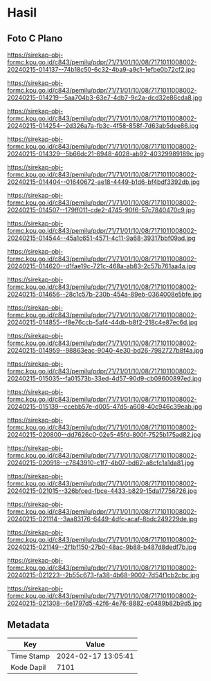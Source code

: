 # Hasil

## Foto C Plano

https://sirekap-obj-formc.kpu.go.id/c843/pemilu/pdpr/71/71/01/10/08/7171011008002-20240215-014137--74b18c50-6c32-4ba9-a9c1-1efbe0b72cf2.jpg

https://sirekap-obj-formc.kpu.go.id/c843/pemilu/pdpr/71/71/01/10/08/7171011008002-20240215-014219--5aa704b3-63e7-4db7-9c2a-dcd32e86cda8.jpg

https://sirekap-obj-formc.kpu.go.id/c843/pemilu/pdpr/71/71/01/10/08/7171011008002-20240215-014254--2d326a7a-fb3c-4f58-858f-7d63ab5dee86.jpg

https://sirekap-obj-formc.kpu.go.id/c843/pemilu/pdpr/71/71/01/10/08/7171011008002-20240215-014329--5b66dc21-6948-4028-ab92-40329989189c.jpg

https://sirekap-obj-formc.kpu.go.id/c843/pemilu/pdpr/71/71/01/10/08/7171011008002-20240215-014404--01640672-ae18-4449-b1d6-bf4bdf3392db.jpg

https://sirekap-obj-formc.kpu.go.id/c843/pemilu/pdpr/71/71/01/10/08/7171011008002-20240215-014507--179ff011-cde2-4745-90f6-57c7840470c9.jpg

https://sirekap-obj-formc.kpu.go.id/c843/pemilu/pdpr/71/71/01/10/08/7171011008002-20240215-014544--45a1c651-4571-4c11-9a68-39317bbf09ad.jpg

https://sirekap-obj-formc.kpu.go.id/c843/pemilu/pdpr/71/71/01/10/08/7171011008002-20240215-014620--d1fae19c-721c-468a-ab83-2c57b761aa4a.jpg

https://sirekap-obj-formc.kpu.go.id/c843/pemilu/pdpr/71/71/01/10/08/7171011008002-20240215-014656--28c1c57b-230b-454a-89eb-0364008e5bfe.jpg

https://sirekap-obj-formc.kpu.go.id/c843/pemilu/pdpr/71/71/01/10/08/7171011008002-20240215-014855--f8e76ccb-5af4-44db-b8f2-218c4e87ec6d.jpg

https://sirekap-obj-formc.kpu.go.id/c843/pemilu/pdpr/71/71/01/10/08/7171011008002-20240215-014959--98863eac-9040-4e30-bd26-7982727b8f4a.jpg

https://sirekap-obj-formc.kpu.go.id/c843/pemilu/pdpr/71/71/01/10/08/7171011008002-20240215-015035--fa01573b-33ed-4d57-90d9-cb09600897ed.jpg

https://sirekap-obj-formc.kpu.go.id/c843/pemilu/pdpr/71/71/01/10/08/7171011008002-20240215-015139--ccebb57e-d005-47d5-a608-40c946c39eab.jpg

https://sirekap-obj-formc.kpu.go.id/c843/pemilu/pdpr/71/71/01/10/08/7171011008002-20240215-020800--dd7626c0-02e5-45fd-800f-7525b175ad82.jpg

https://sirekap-obj-formc.kpu.go.id/c843/pemilu/pdpr/71/71/01/10/08/7171011008002-20240215-020918--c7843910-c1f7-4b07-bd62-a8cfc1a1da81.jpg

https://sirekap-obj-formc.kpu.go.id/c843/pemilu/pdpr/71/71/01/10/08/7171011008002-20240215-021015--326bfced-fbce-4433-b829-15da17756726.jpg

https://sirekap-obj-formc.kpu.go.id/c843/pemilu/pdpr/71/71/01/10/08/7171011008002-20240215-021114--3aa83176-6449-4dfc-acaf-8bdc249229de.jpg

https://sirekap-obj-formc.kpu.go.id/c843/pemilu/pdpr/71/71/01/10/08/7171011008002-20240215-021149--2f1bf150-27b0-48ac-9b88-b487d8dedf7b.jpg

https://sirekap-obj-formc.kpu.go.id/c843/pemilu/pdpr/71/71/01/10/08/7171011008002-20240215-021223--2b55c673-fa38-4b68-9002-7d54f1cb2cbc.jpg

https://sirekap-obj-formc.kpu.go.id/c843/pemilu/pdpr/71/71/01/10/08/7171011008002-20240215-021308--6e1797d5-42f6-4e76-8882-e0489b82b9d5.jpg


## Metadata

| Key        | Value               |
| ---------- | ------------------- |
| Time Stamp | 2024-02-17 13:05:41 |
| Kode Dapil | 7101                |



